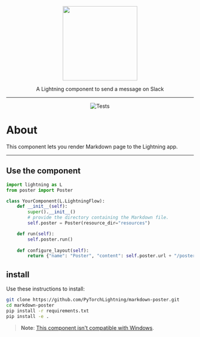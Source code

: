 <!---:lai-name: Slack Messenger--->

<div align="center">
<img src="https://pl-bolts-doc-images.s3.us-east-2.amazonaws.com/lai.png" width="200px">

A Lightning component to send a message on Slack
______________________________________________________________________

![Tests](https://github.com/PyTorchLightning/LAI-slack-messenger/actions/workflows/ci-testing.yml/badge.svg)

</div>

# About
This component lets you render Markdown page to the Lightning app.


----

## Use the component

<!---:lai-use:--->
```python
import lightning as L
from poster import Poster

class YourComponent(L.LightningFlow):
    def __init__(self):
        super().__init__()
        # provide the directory containing the Markdown file.
        self.poster = Poster(resource_dir="resources")

    def run(self):
        self.poster.run()
    
    def configure_layout(self):
        return {"name": "Poster", "content": self.poster.url + "/poster.html"}
```

## install
Use these instructions to install:

<!---:lai-install:--->
```bash
git clone https://github.com/PyTorchLightning/markdown-poster.git
cd markdown-poster
pip install -r requirements.txt
pip install -e .
```
> **Note**: [This component isn't compatible with Windows](https://github.com/patrick-kidger/mkposters#assumptions).